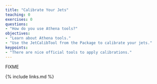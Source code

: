 ```yaml
---
title: "Calibrate Your Jets"
teaching: 0
exercises: 0
questions:
- "How do you use Athena tools?"
objectives:
- "Learn about Athena tools."
- "Use the JetCalibTool from the Package to calibrate your jets."
keypoints:
- "There are nice official tools to apply calibrations."
---
```

FIXME

{% include links.md %}

